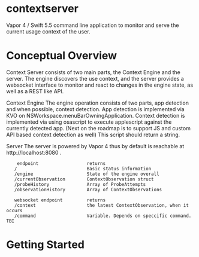 # contextserver
Vapor 4 / Swift 5.5 command line application to monitor and serve the current usage context of the user.

# Conceptual Overview
   Context Server consists of two main parts, the Context Engine and the server.
   The engine discovers the use context, and the server provides a websocket
   interface to monitor and react to changes in the engine state, as well as a REST like API.
   
   Context Engine
   The engine operation consists of two parts, app detection and when possible, context detection.
   App detection is implemented via KVO on NSWorkspace.menuBarOwningApplication.
   Context detection is implemented via using osascript to execute applescript against the currently detected app.
      (Next on the roadmap is to support JS and custom API based context detection as well)
   This script should return a string.
   
   Server
   The server is powered by Vapor 4 thus by default is reachable at http://localhost:8080 .
   
        endpoint                  returns
       /                          Basic status information 
       /engine                    State of the engine overall 
       /currentObservation        ContextObservation struct 
       /probeHistory              Array of ProbeAttempts
       /observationHistory        Array of ContextObservations
       
       websocket endpoint         returns
       /context                   the latest ContextObservation, when it occurs
       /command                   Variable. Depends on speccific command. TBI
       
# Getting Started
